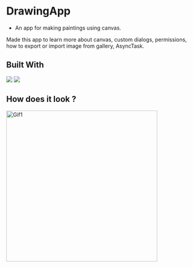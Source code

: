 # DrawingApp

- An app  for making paintings using canvas.

Made this app to learn more about canvas, custom dialogs, permissions, how to export or import image from gallery, AsyncTask.

## Built With 

<code><img src="https://www.vectorlogo.zone/logos/kotlinlang/kotlinlang-ar21.svg"></code>
<code><img src="https://www.vectorlogo.zone/logos/android/android-ar21.svg"></code>

## How does it look ?

<p>
<img height= "400" src="https://media.giphy.com/media/FTm6sC6Q2TcbdYglJf/giphy.gif" alt="Gif1" />
</p>
